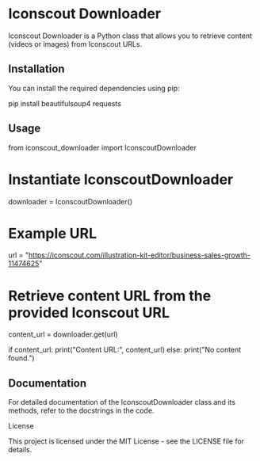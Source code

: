 # Iconscout Downloader

Iconscout Downloader is a Python class that allows you to retrieve content (videos or images) from Iconscout URLs.

## Installation

You can install the required dependencies using pip:

pip install beautifulsoup4 requests

## Usage

from iconscout_downloader import IconscoutDownloader

# Instantiate IconscoutDownloader
downloader = IconscoutDownloader()

# Example URL
url = "https://iconscout.com/illustration-kit-editor/business-sales-growth-11474625"

# Retrieve content URL from the provided Iconscout URL
content_url = downloader.get(url)

if content_url:
    print("Content URL:", content_url)
else:
    print("No content found.")

## Documentation

For detailed documentation of the IconscoutDownloader class and its methods, refer to the docstrings in the code.

License

This project is licensed under the MIT License - see the LICENSE file for details.
